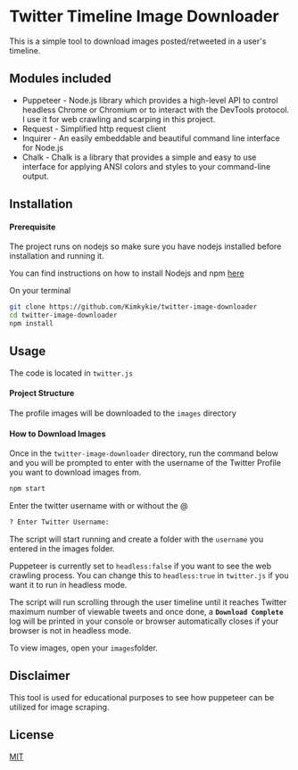 # Twitter Timeline Image Downloader

This is a simple tool to download images posted/retweeted in a user's timeline.

## Modules included

- Puppeteer - Node.js library which provides a high-level API to control headless Chrome or Chromium or to interact with the DevTools protocol. I use it for web crawling and scarping in this project.
- Request - Simplified http request client
- Inquirer - An easily embeddable and beautiful command line interface for Node.js
- Chalk - Chalk is a library that provides a simple and easy to use interface for applying ANSI colors and styles to your command-line output.

## Installation

#### Prerequisite

The project runs on nodejs so make sure you have nodejs installed before installation and running it.

You can find instructions on how to install Nodejs and npm [here](https://docs.npmjs.com/downloading-and-installing-node-js-and-npm)

On your terminal

```bash
git clone https://github.com/Kimkykie/twitter-image-downloader
cd twitter-image-downloader
npm install
```

## Usage

The code is located in `twitter.js`

#### Project Structure

The profile images will be downloaded to the `images` directory

#### How to Download Images

Once in the `twitter-image-downloader` directory, run the command below and you will be prompted to enter with the username of the Twitter Profile you want to download images from.

```bash
npm start
```

Enter the twitter username with or without the @

```bash
? Enter Twitter Username:
```

The script will start running and create a folder with the `username` you entered in the images folder.

Puppeteer is currently set to `headless:false` if you want to see the web crawling process. You can change this to `headless:true` in `twitter.js` if you want it to run in headless mode.

The script will run scrolling through the user timeline until it reaches Twitter maximum number of viewable tweets and once done, a **`Download Complete`** log will be printed in your console or browser automatically closes if your browser is not in headless mode.

To view images, open your `images`folder.

## Disclaimer

This tool is used for educational purposes to see how puppeteer can be utilized for image scraping.

## License

[MIT](https://choosealicense.com/licenses/mit/)
